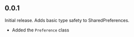 ## 0.0.1

Initial release. Adds basic type safety to SharedPreferences.

- Added the `Preference` class
